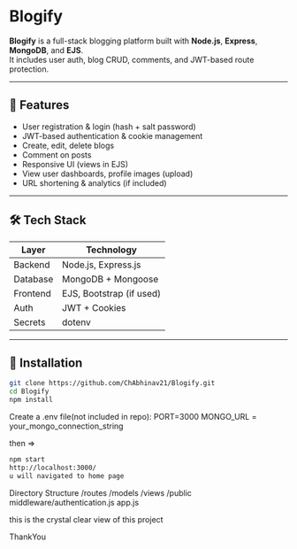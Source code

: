 # Blogify

**Blogify** is a full-stack blogging platform built with **Node.js**, **Express**, **MongoDB**, and **EJS**.  
It includes user auth, blog CRUD, comments, and JWT-based route protection.

---

## 🚀 Features

- User registration & login (hash + salt password)
- JWT-based authentication & cookie management
- Create, edit, delete blogs
- Comment on posts
- Responsive UI (views in EJS)
- View user dashboards, profile images (upload)
- URL shortening & analytics (if included)

---

## 🛠️ Tech Stack

| Layer       | Technology             |
|-------------|------------------------|
| Backend     | Node.js, Express.js    |
| Database    | MongoDB + Mongoose     |
| Frontend    | EJS, Bootstrap (if used) |
| Auth        | JWT + Cookies          |
| Secrets     | dotenv                 |

---

## 📁 Installation

```bash
git clone https://github.com/ChAbhinav21/Blogify.git
cd Blogify
npm install

```
Create a .env file(not included in repo):
PORT=3000
MONGO_URL = your_mongo_connection_string

then =>
```bash
npm start
http://localhost:3000/
u will navigated to home page
```
Directory Structure
/routes
/models
/views
/public
middleware/authentication.js
app.js

this is the crystal clear view of this project

ThankYou
